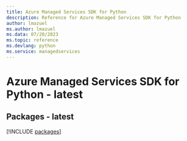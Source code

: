 ```yaml
---
title: Azure Managed Services SDK for Python
description: Reference for Azure Managed Services SDK for Python
author: lmazuel
ms.author: lmazuel
ms.data: 07/20/2023
ms.topic: reference
ms.devlang: python
ms.service: managedservices
---
```

# Azure Managed Services SDK for Python - latest
## Packages - latest
[!INCLUDE [packages](managed-services-index.md)]